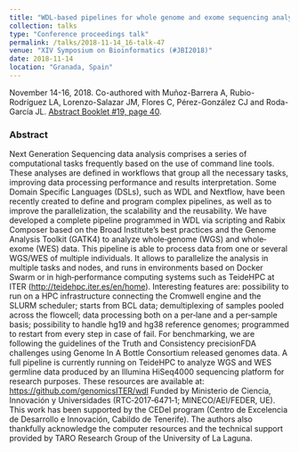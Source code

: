 ```yaml
---
title: "WDL-based pipelines for whole genome and exome sequencing analysis"
collection: talks
type: "Conference proceedings talk"
permalink: /talks/2018-11-14_16-talk-47
venue: "XIV Symposium on Bioinformatics (#JBI2018)"
date: 2018-11-14
location: "Granada, Spain"
---
```

November 14-16, 2018. Co-authored with Muñoz-Barrera A, Rubio-Rodríguez LA, Lorenzo-Salazar JM, Flores C, Pérez-González CJ and Roda-García JL.
[Abstract Booklet #19, page 40](http://jbi2018.ugr.es/abstract_booklet.html?=v.1.0).

### Abstract
Next Generation Sequencing data analysis comprises a series of computational tasks frequently based on the use of command line tools. These analyses are defined in workflows that group all the necessary tasks, improving data processing performance and results interpretation. Some Domain Specific Languages (DSLs), such as WDL and Nextflow,
have been recently created to define and program complex pipelines, as well as to improve the parallelization, the scalability and the reusability.
We have developed a complete pipeline programmed in WDL via scripting and Rabix Composer based on the Broad Institute’s best practices and the Genome Analysis Toolkit (GATK4) to analyze whole‐genome (WGS) and whole‐exome (WES) data. This pipeline is able to process data from one or several WGS/WES of multiple individuals. It allows to parallelize the analysis in multiple tasks and nodes, and runs in environments based on Docker Swarm or in high‐performance computing systems such as TeideHPC at ITER (http://teidehpc.iter.es/en/home). Interesting features are: possibility to run on a HPC infrastructure connecting the Cromwell engine and the SLURM scheduler; starts from BCL data; demultiplexing of samples pooled across the flowcell; data processing both on a per‐lane and a per‐sample basis; possibility to handle hg19 and hg38 reference genomes; programmed to restart from every step in case of fail. For benchmarking, we are following the guidelines of the Truth and Consistency precisionFDA challenges using Genome In A Bottle Consortium released genomes data. A full pipeline is currently running on TeideHPC to analyze WGS and WES germline data produced by an Illumina HiSeq4000 sequencing platform for research purposes. These resources are available at: https://github.com/genomicsITER/wdl
Funded by Ministerio de Ciencia, Innovación y Universidades (RTC‐2017‐6471‐1; MINECO/AEI/FEDER, UE). This work has been supported by the CEDeI program (Centro de Excelencia de Desarrollo e Innovación, Cabildo de Tenerife). The authors also thankfully acknowledge the computer resources and the technical support provided by TARO Research Group of the University of La Laguna.